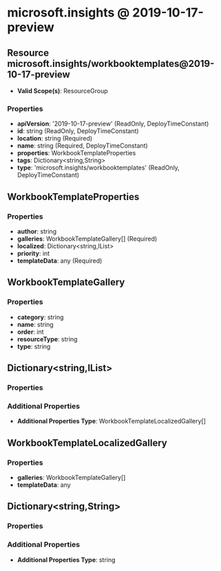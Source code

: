 # microsoft.insights @ 2019-10-17-preview

## Resource microsoft.insights/workbooktemplates@2019-10-17-preview
* **Valid Scope(s)**: ResourceGroup
### Properties
* **apiVersion**: '2019-10-17-preview' (ReadOnly, DeployTimeConstant)
* **id**: string (ReadOnly, DeployTimeConstant)
* **location**: string (Required)
* **name**: string (Required, DeployTimeConstant)
* **properties**: WorkbookTemplateProperties
* **tags**: Dictionary<string,String>
* **type**: 'microsoft.insights/workbooktemplates' (ReadOnly, DeployTimeConstant)

## WorkbookTemplateProperties
### Properties
* **author**: string
* **galleries**: WorkbookTemplateGallery[] (Required)
* **localized**: Dictionary<string,IList<WorkbookTemplateLocalizedGallery>>
* **priority**: int
* **templateData**: any (Required)

## WorkbookTemplateGallery
### Properties
* **category**: string
* **name**: string
* **order**: int
* **resourceType**: string
* **type**: string

## Dictionary<string,IList<WorkbookTemplateLocalizedGallery>>
### Properties
### Additional Properties
* **Additional Properties Type**: WorkbookTemplateLocalizedGallery[]

## WorkbookTemplateLocalizedGallery
### Properties
* **galleries**: WorkbookTemplateGallery[]
* **templateData**: any

## Dictionary<string,String>
### Properties
### Additional Properties
* **Additional Properties Type**: string


